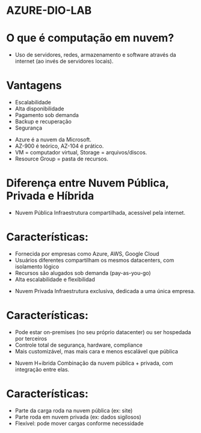 # AZURE-DIO-LAB

# O que é computação em nuvem?
- Uso de servidores, redes, armazenamento e software através da internet (ao invés de servidores locais).

# Vantagens
- Escalabilidade
- Alta disponibilidade
- Pagamento sob demanda
- Backup e recuperação
- Segurança

* Azure é a nuvem da Microsoft.
* AZ-900 é teórico, AZ-104 é prático.
* VM = computador virtual, Storage = arquivos/discos.
* Resource Group = pasta de recursos.

# Diferença entre Nuvem Pública, Privada e Híbrida

* Nuvem Pública
 Infraestrutura compartilhada, acessível pela internet.

# Características:
- Fornecida por empresas como Azure, AWS, Google Cloud
- Usuários diferentes compartilham os mesmos datacenters, com isolamento lógico
- Recursos são alugados sob demanda (pay-as-you-go)
- Alta escalabilidade e flexibilidad

* Nuvem Privada
  Infraestrutura exclusiva, dedicada a uma única empresa.

# Características:
- Pode estar on-premises (no seu próprio datacenter) ou ser hospedada por terceiros
- Controle total de segurança, hardware, compliance
- Mais customizável, mas mais cara e menos escalável que pública

* Nuvem H+ibrida
  Combinação da nuvem pública + privada, com integração entre elas.

# Características:
- Parte da carga roda na nuvem pública (ex: site)
- Parte roda em nuvem privada (ex: dados sigilosos)
- Flexível: pode mover cargas conforme necessidade
